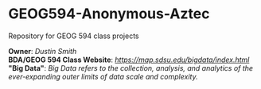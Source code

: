 # GEOG594-Anonymous-Aztec
Repository for GEOG 594 class projects

**Owner**: _Dustin Smith_  
**BDA/GEOG 594 Class Website**: _https://map.sdsu.edu/bigdata/index.html_  
**"Big Data"**: _Big Data refers to the collection, analysis, and analytics of the ever-expanding outer limits of data scale and complexity._
